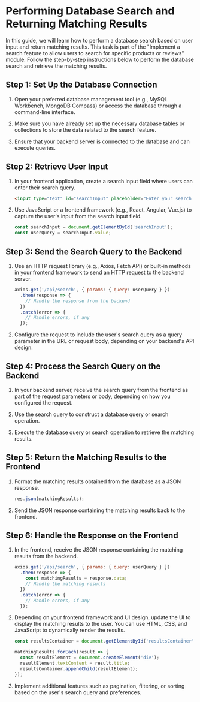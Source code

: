 #  Performing Database Search and Returning Matching Results

In this guide, we will learn how to perform a database search based on user input and return matching results. This task is part of the "Implement a search feature to allow users to search for specific products or reviews" module. Follow the step-by-step instructions below to perform the database search and retrieve the matching results.

## Step 1: Set Up the Database Connection

1. Open your preferred database management tool (e.g., MySQL Workbench, MongoDB Compass) or access the database through a command-line interface.

2. Make sure you have already set up the necessary database tables or collections to store the data related to the search feature.

3. Ensure that your backend server is connected to the database and can execute queries.

## Step 2: Retrieve User Input

1. In your frontend application, create a search input field where users can enter their search query.

    ```html
    <input type="text" id="searchInput" placeholder="Enter your search query">
    ```

2. Use JavaScript or a frontend framework (e.g., React, Angular, Vue.js) to capture the user's input from the search input field.

    ```javascript
    const searchInput = document.getElementById('searchInput');
    const userQuery = searchInput.value;
    ```

## Step 3: Send the Search Query to the Backend

1. Use an HTTP request library (e.g., Axios, Fetch API) or built-in methods in your frontend framework to send an HTTP request to the backend server.

    ```javascript
    axios.get('/api/search', { params: { query: userQuery } })
      .then(response => {
        // Handle the response from the backend
      })
      .catch(error => {
        // Handle errors, if any
      });
    ```

2. Configure the request to include the user's search query as a query parameter in the URL or request body, depending on your backend's API design.

## Step 4: Process the Search Query on the Backend

1. In your backend server, receive the search query from the frontend as part of the request parameters or body, depending on how you configured the request.

2. Use the search query to construct a database query or search operation.

3. Execute the database query or search operation to retrieve the matching results.

## Step 5: Return the Matching Results to the Frontend

1. Format the matching results obtained from the database as a JSON response.

    ```javascript
    res.json(matchingResults);
    ```

2. Send the JSON response containing the matching results back to the frontend.

## Step 6: Handle the Response on the Frontend

1. In the frontend, receive the JSON response containing the matching results from the backend.

    ```javascript
    axios.get('/api/search', { params: { query: userQuery } })
      .then(response => {
        const matchingResults = response.data;
        // Handle the matching results
      })
      .catch(error => {
        // Handle errors, if any
      });
    ```

2. Depending on your frontend framework and UI design, update the UI to display the matching results to the user. You can use HTML, CSS, and JavaScript to dynamically render the results.

    ```javascript
    const resultsContainer = document.getElementById('resultsContainer');
    
    matchingResults.forEach(result => {
      const resultElement = document.createElement('div');
      resultElement.textContent = result.title;
      resultsContainer.appendChild(resultElement);
    });
    ```

3. Implement additional features such as pagination, filtering, or sorting based on the user's search query and preferences.

